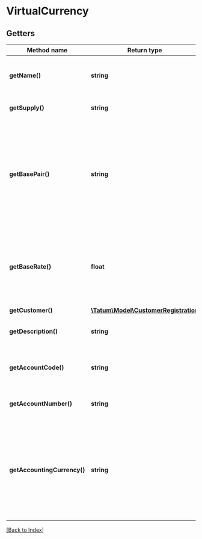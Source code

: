 # VirtualCurrency

## Getters

Method name | Return type | Description | Notes
------------ | ------------- | ------------- | -------------
**getName()** | **string** | Virtual currency name. Must be prefixed with 'VC_'. |
**getSupply()** | **string** | Supply of virtual currency. |
**getBasePair()** | **string** | Base pair for virtual currency. Transaction value will be calculated according to this base pair. e.g. 1 VC_VIRTUAL is equal to 1 BTC, if basePair is set to BTC. |
**getBaseRate()** | **float** | Exchange rate of the base pair. Each unit of the created curency will represent value of baseRate*1 basePair. | [optional] [default to 1]
**getCustomer()** | [**\Tatum\Model\CustomerRegistration**](CustomerRegistration.md) |  | [optional]
**getDescription()** | **string** | Used as a description within Tatum system. | [optional]
**getAccountCode()** | **string** | For bookkeeping to distinct account purpose. | [optional]
**getAccountNumber()** | **string** | Account number from external system. | [optional]
**getAccountingCurrency()** | **string** | All transaction will be billed in this currency for created account associated with this currency. If not set, EUR is used. ISO-4217 | [optional]

[[Back to Index]](../index.md)
